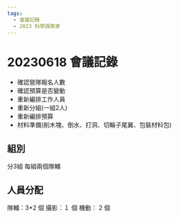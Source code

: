 ```yaml
---
tags:
  - 會議記錄
  - 2023 科學探索家
---
```

# 20230618 會議記錄

* 確認營隊報名人數
* 確認預算是否變動
* 重新編排工作人員
* 重新分組(一組2人)
* 重新編排預算
* 材料準備(削木塊、倒水、打洞、切輪子尾翼、包裝材料包)

## 組別

分3組
每組兩個隊輔

## 人員分配

隊輔：3*2 個
攝影：１ 個
機動： 2 個
